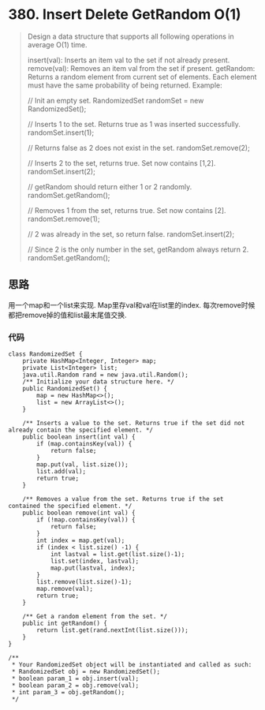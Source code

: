 # 380. Insert Delete GetRandom O(1)
> Design a data structure that supports all following operations in average O(1) time.
> 
> insert(val): Inserts an item val to the set if not already present.
> remove(val): Removes an item val from the set if present.
> getRandom: Returns a random element from current set of elements. Each element must have the same probability of being returned.
> Example:
> 
> // Init an empty set.
> RandomizedSet randomSet = new RandomizedSet();
> 
> // Inserts 1 to the set. Returns true as 1 was inserted successfully.
> randomSet.insert(1);
> 
> // Returns false as 2 does not exist in the set.
> randomSet.remove(2);
> 
> // Inserts 2 to the set, returns true. Set now contains [1,2].
> randomSet.insert(2);
> 
> // getRandom should return either 1 or 2 randomly.
> randomSet.getRandom();
> 
> // Removes 1 from the set, returns true. Set now contains [2].
> randomSet.remove(1);
> 
> // 2 was already in the set, so return false.
> randomSet.insert(2);
> 
> // Since 2 is the only number in the set, getRandom always return 2.
> randomSet.getRandom();

## 思路
用一个map和一个list来实现. Map里存val和val在list里的index. 每次remove时候都把remove掉的值和list最末尾值交换.
### 代码
```
class RandomizedSet {
    private HashMap<Integer, Integer> map;
    private List<Integer> list;
    java.util.Random rand = new java.util.Random();
    /** Initialize your data structure here. */
    public RandomizedSet() {
        map = new HashMap<>();
        list = new ArrayList<>();
    }
    
    /** Inserts a value to the set. Returns true if the set did not already contain the specified element. */
    public boolean insert(int val) {
        if (map.containsKey(val)) {
            return false;
        }
        map.put(val, list.size());
        list.add(val);
        return true;
    }
    
    /** Removes a value from the set. Returns true if the set contained the specified element. */
    public boolean remove(int val) {
        if (!map.containsKey(val)) {
            return false;
        }
        int index = map.get(val);
        if (index < list.size() -1) {
            int lastval = list.get(list.size()-1);
            list.set(index, lastval);
            map.put(lastval, index);
        }
        list.remove(list.size()-1);
        map.remove(val);
        return true;
    }
    
    /** Get a random element from the set. */
    public int getRandom() {
        return list.get(rand.nextInt(list.size()));
    }
}

/**
 * Your RandomizedSet object will be instantiated and called as such:
 * RandomizedSet obj = new RandomizedSet();
 * boolean param_1 = obj.insert(val);
 * boolean param_2 = obj.remove(val);
 * int param_3 = obj.getRandom();
 */

```
